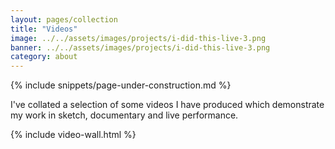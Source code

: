 ```yaml
---
layout: pages/collection
title: "Videos"
image: ../../assets/images/projects/i-did-this-live-3.png
banner: ../../assets/images/projects/i-did-this-live-3.png
category: about
---
```

{% include snippets/page-under-construction.md %}

I've collated a selection of some videos I have produced which demonstrate my work in sketch, documentary and live performance. 

{% include video-wall.html %}